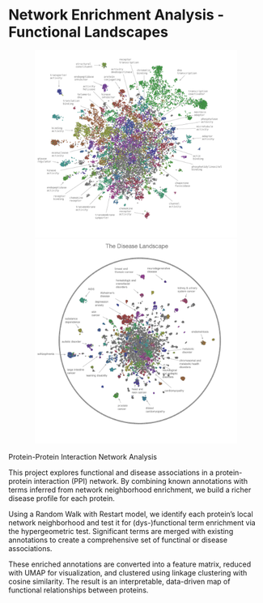 # Network Enrichment Analysis - Functional Landscapes


<p align="center">
  <img src="Func_Landscape.png" alt="" width="400">
  <img src="disease_map.png" alt="" width="400">
</p>

Protein-Protein Interaction Network Analysis

This project explores functional and disease associations in a protein-protein interaction (PPI) network.
By combining known annotations with terms inferred from network neighborhood enrichment, we build a richer disease profile for each protein.

Using a Random Walk with Restart model, we identify each protein’s local network neighborhood and test it for (dys-)functional term enrichment via the hypergeometric test. Significant terms are merged with existing annotations to create a comprehensive set of functinal or disease associations.

These enriched annotations are converted into a feature matrix, reduced with UMAP for visualization, and clustered using linkage clustering with cosine similarity. The result is an interpretable, data-driven map of functional relationships between proteins.